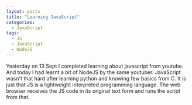 ```yaml
---
layout: posts
title: "Learning JavaScript"
categories:
  - JavaScript
tags:
  - JS
  - JavaScript
  - NodeJS
---
```


Yesterday on 13 Sept I completed learning about javascript from youtube. And today I had learnt a bit of NodeJS by the same youtuber. JavaScript wasn't that hard after learning python and knowing few basics from C. It is just that JS is a lightweight interpreted programming language. The web browser receives the JS code in its original text form and runs the script from that.

